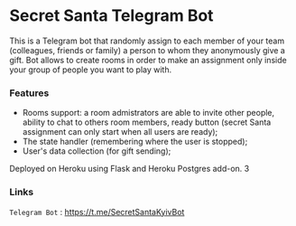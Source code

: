 # Secret Santa Telegram Bot

This is a Telegram bot that randomly assign to each member of your team (colleagues, friends or family) a person to whom they anonymously give a gift. 
Bot allows to create rooms in order to make an assignment only inside your group of people you want to play with.

### Features

- Rooms support: a room admistrators are able to invite other people, ability to chat to others room members,
ready button (secret Santa assignment can only start when all users are ready);
- The state handler (remembering where the user is stopped);
- User's data collection (for gift sending);

Deployed on Heroku using Flask and Heroku Postgres add-on.
3
### Links

`Telegram Bot` : <https://t.me/SecretSantaKyivBot>

